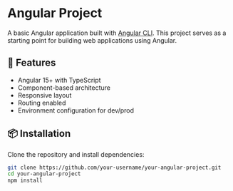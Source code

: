 # Angular Project

A basic Angular application built with [Angular CLI](https://angular.io/cli). This project serves as a starting point for building web applications using Angular.

## 🚀 Features

- Angular 15+ with TypeScript
- Component-based architecture
- Responsive layout
- Routing enabled
- Environment configuration for dev/prod

## 📦 Installation

Clone the repository and install dependencies:

```bash
git clone https://github.com/your-username/your-angular-project.git
cd your-angular-project
npm install

